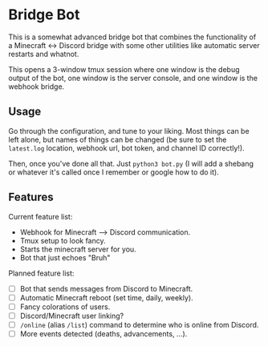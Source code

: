 # Bridge Bot
This is a somewhat advanced bridge bot that combines the functionality of a
Minecraft <-> Discord bridge with some other utilities like automatic server
restarts and whatnot.

This opens a 3-window tmux session where one window is the debug output of the
bot, one window is the server console, and one window is the webhook bridge.

## Usage
Go through the configuration, and tune to your liking. Most things can be left
alone, but names of things can be changed (be sure to set the `latest.log`
location, webhook url, bot token, and channel ID correctly!). 

Then, once you've done all that. Just `python3 bot.py` (I will add a shebang or
whatever it's called once I remember or google how to do it).

## Features
Current feature list:

- Webhook for Minecraft --> Discord communication.
- Tmux setup to look fancy.
- Starts the minecraft server for you.
- Bot that just echoes "Bruh"

Planned feature list:

- [ ] Bot that sends messages from Discord to Minecraft.
- [ ] Automatic Minecraft reboot (set time, daily, weekly).
- [ ] Fancy colorations of users.
- [ ] Discord/Minecraft user linking?
- [ ] `/online` (alias `/list`) command to determine who is online from Discord.
- [ ] More events detected (deaths, advancements, ...).